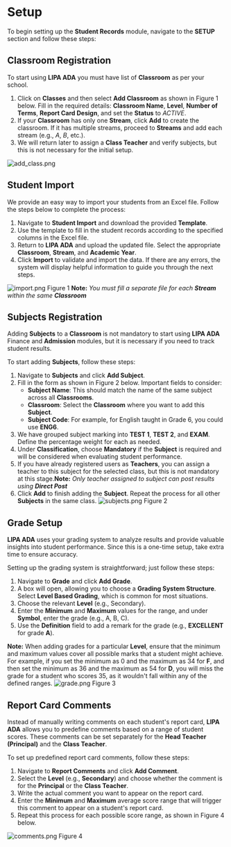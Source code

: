 # Setup

To begin setting up the **Student Records** module, navigate to the **SETUP** section and follow these steps:

## Classroom Registration
To start using **LIPA ADA** you must have list of **Classroom** as per your school.

1. Click on **Classes** and then select **Add Classroom** as shown in Figure 1 below. Fill in the required details: **Classroom Name**, **Level**, **Number of Terms**, **Report Card Design**, and set the **Status** to *ACTIVE*.
2. If your **Classroom** has only one **Stream**, click **Add** to create the classroom. If it has multiple streams, proceed to **Streams** and add each stream (e.g., *A*, *B*, etc.).
3. We will return later to assign a **Class Teacher** and verify subjects, but this is not necessary for the initial setup.

![add_class.png](add_class.png)

## Student Import

We provide an easy way to import your students from an Excel file. Follow the steps below to complete the process:

1. Navigate to **Student Import** and download the provided **Template**.
2. Use the template to fill in the student records according to the specified columns in the Excel file.
3. Return to **LIPA ADA** and upload the updated file. Select the appropriate **Classroom**, **Stream**, and **Academic Year**.
4. Click **Import** to validate and import the data. If there are any errors, the system will display helpful information to guide you through the next steps.

![import.png](import.png) Figure 1
**Note:** *You must fill a separate file for each **Stream** within the same **Classroom***

## Subjects Registration

Adding **Subjects** to a **Classroom** is not mandatory to start using **LIPA ADA** Finance and **Admission** modules, but it is necessary if you need to track student results.

To start adding **Subjects**, follow these steps:

1. Navigate to **Subjects** and click **Add Subject**.
2. Fill in the form as shown in Figure 2 below. Important fields to consider:
    - **Subject Name**: This should match the name of the same subject across all **Classrooms**.
    - **Classroom**: Select the **Classroom** where you want to add this **Subject**.
    - **Subject Code**: For example, for English taught in Grade 6, you could use **ENG6**.
3. We have grouped subject marking into **TEST 1**, **TEST 2**, and **EXAM**. Define the percentage weight for each as needed.
4. Under **Classification**, choose **Mandatory** if the **Subject** is required and will be considered when evaluating student performance.
5. If you have already registered users as **Teachers**, you can assign a teacher to this subject for the selected class, but this is not mandatory at this stage.**Note:** *Only teacher assigned to subject can post results using **Direct Post***
6. Click **Add** to finish adding the **Subject**. Repeat the process for all other **Subjects** in the same class.
![subjects.png](subjects.png) Figure 2

## Grade Setup

**LIPA ADA** uses your grading system to analyze results and provide valuable insights into student performance. Since this is a one-time setup, take extra time to ensure accuracy.

Setting up the grading system is straightforward; just follow these steps:

1. Navigate to **Grade** and click **Add Grade**.
2. A box will open, allowing you to choose a **Grading System Structure**. Select **Level Based Grading**, which is common for most situations.
3. Choose the relevant **Level** (e.g., Secondary).
4. Enter the **Minimum** and **Maximum** values for the range, and under **Symbol**, enter the grade (e.g., A, B, C).
5. Use the **Definition** field to add a remark for the grade (e.g., **EXCELLENT** for grade **A**).

**Note:** When adding grades for a particular **Level**, ensure that the minimum and maximum values cover all possible marks that a student might achieve. For example, if you set the minimum as 0 and the maximum as 34 for **F**, and then set the minimum as 36 and the maximum as 54 for **D**, you will miss the grade for a student who scores 35, as it wouldn't fall within any of the defined ranges.
![grade.png](grade.png) Figure 3

## Report Card Comments

Instead of manually writing comments on each student's report card, **LIPA ADA** allows you to predefine comments based on a range of student scores. These comments can be set separately for the **Head Teacher (Principal)** and the **Class Teacher**.

To set up predefined report card comments, follow these steps:

1. Navigate to **Report Comments** and click **Add Comment**.
2. Select the **Level** (e.g., **Secondary**) and choose whether the comment is for the **Principal** or the **Class Teacher**.
3. Write the actual comment you want to appear on the report card.
4. Enter the **Minimum** and **Maximum** average score range that will trigger this comment to appear on a student's report card.
5. Repeat this process for each possible score range, as shown in Figure 4 below.

![comments.png](comments.png) Figure 4



